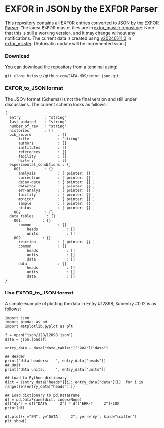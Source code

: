 
# EXFOR in JSON by the EXFOR Parser
This repository contains all EXFOR entries converted to JSON by the [EXFOR Parser](https://github.com/IAEA-NDS/exforparser). The latest EXFOR master files are in [exfor_master repository](https://github.com/IAEA-NDS/exfor_master/). Note that this is still a working version, and it may change without any notifications. The current data is created using [v20240611.0](https://github.com/IAEA-NDS/exfor_master/releases/tag/Backup-2024-06-11) in [exfor_master](https://github.com/IAEA-NDS/exfor_master). (Automatic update will be implemented soon.)


### Download
You can download the repository from a terminal using:
```
git clone https://github.com/IAEA-NDS/exfor_json.git
```

### EXFOR_to_JSON format
The JSON format (Schema) is not the final version and still under discussions. The current schema looks as follows:
```
{
  entry           : "string" 
  last_updated    : "string" 
  number_of_rev   : "string"
  histories       : []
  bib_record            : {}
      title             : "string" 
      authors           : []  
      institutes        : [] 
      references        : [] 
      facility          : [] 
      history           : []
  experimental_conditions : {}
    001           : {}
      analysis	        : [ pointer: {} ]
      correction        : [ pointer: {} ]
      decay-data        : [ pointer: {} ]
      detector          : [ pointer: {} ]
      err-analys        : [ pointer: {} ]
      facility          : [ pointer: {} ]
      monitor           : [ pointer: {} ]
      sample            : [ pointer: {} ]
      status            : [ pointer: {} ]
    002           : {}
  data_tables      : {}
    001          : {}
      common            : {}
          heads             : []
          units             : []
    002          : {}
      reaction          : [ pointer: {} ]
      common            : {}
          heads             : []
          units             : []
          data              : []
      data              : {}
          heads             : []
          units             : []
          data              : []
}
```


### Use EXFOR_to_JSON format
A simple example of plotting the data in Entry #12898, Subentry #002 is as follows:
```
import json
import pandas as pd
import matplotlib.pyplot as plt

f = open("json/128/12898.json")
data = json.load(f)

entry_data = data["data_tables"]["002"]["data"]

## Header
print("data headers:   ", entry_data["heads"])
## Unit
print("data units:     ", entry_data["units"])

## Load to Python dictionary
dict = {entry_data["heads"][i]: entry_data["data"][i]  for i in range(len(entry_data["heads"]))}

## Load dictionary to pd.DataFrame
df = pd.DataFrame(dict, index=None)
df["dy"] = df["DATA      2"] * df["ERR-T     2"]/100
print(df)

df.plot(x ="EN", y="DATA      2", yerr='dy', kind="scatter")
plt.show()
```

